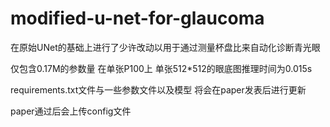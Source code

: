# modified-u-net-for-glaucoma
在原始UNet的基础上进行了少许改动以用于通过测量杯盘比来自动化诊断青光眼

仅包含0.17M的参数量 在单张P100上 单张512*512的眼底图推理时间为0.015s

requirements.txt文件与一些参数文件以及模型 将会在paper发表后进行更新

paper通过后会上传config文件
